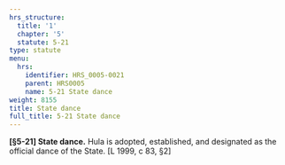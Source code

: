 ```yaml
---
hrs_structure:
  title: '1'
  chapter: '5'
  statute: 5-21
type: statute
menu:
  hrs:
    identifier: HRS_0005-0021
    parent: HRS0005
    name: 5-21 State dance
weight: 8155
title: State dance
full_title: 5-21 State dance
---
```

**[§5-21] State dance.** Hula is adopted, established, and designated as the official dance of the State. [L 1999, c 83, §2]